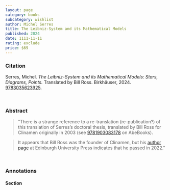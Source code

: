 ```yaml
---
layout: page
category: books
subcategory: wishlist
author: Michel Serres
title: The Leibniz-System and its Mathematical Models
published: 2024
date: 1111-11-11
rating: exclude
price: $69
---
```


### Citation

Serres, Michel. *The Leibniz-System and its Mathematical Models: Stars, Diagrams, Points.* Translated by Bill Ross. Birkhäuser, 2024. [9783035623925](https://www.barnesandnoble.com/w/the-leibniz-system-and-its-mathematical-models-michel-serres/1143419618).

<br>

### Abstract

> "There is a strange reference to a re-translation (re-publication?) of this translation of Serres’s doctoral thesis, translated by Bill Ross for Clinamen originally in 2003 (see [9781903083178](https://www.abebooks.com/9781903083178/System-Leibniz-Philosophy-Science-Michel-1903083176/plp) on AbeBooks).

> It appears that Bill Ross was the founder of Clinamen, but his [author page](https://edinburghuniversitypress.com/bill-ross/) at Edinburgh University Press indicates that he passed in 2022."

<br>

### Annotations

#### Section

<br>
